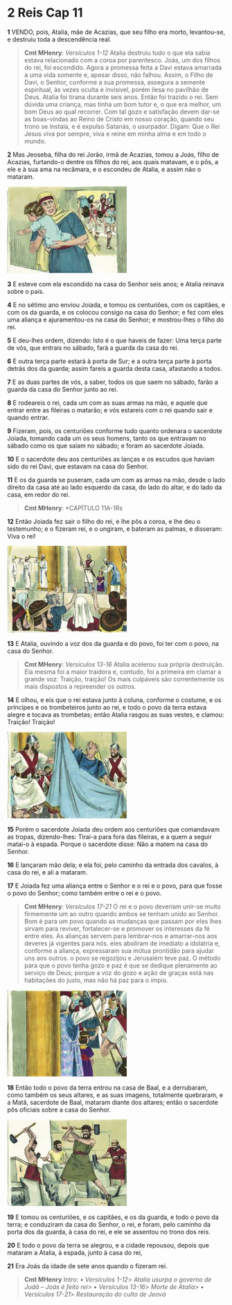 # 2 Reis Cap 11

**1** 	VENDO, pois, Atalia, mãe de Acazias, que seu filho era morto, levantou-se, e destruiu toda a descendência real.

> **Cmt MHenry**: *Versículos 1-12* Atalia destruiu tudo o que ela sabia estava relacionado com a coroa por parentesco. Joás, um dos filhos do rei, foi escondido. Agora a promessa feita a Davi estava amarrada a uma vida somente e, apesar disso, não falhou. Assim, o Filho de Davi, o Senhor, conforme a sua promessa, assegura a semente espiritual, às vezes oculta e invisível, porém ilesa no pavilhão de Deus. Atalia foi tirana durante seis anos. Então foi trazido o rei. Sem dúvida uma criança, mas tinha um bom tutor e, o que era melhor, um bom Deus ao qual recorrer. Com tal gozo e satisfação devem dar-se as boas-vindas ao Reino de Cristo em nosso coração, quando seu trono se instala, e é expulso Satanás, o usurpador. Digam: Que o Rei Jesus viva por sempre, viva e reine em minha alma e em todo o mundo.

**2** 	Mas Jeoseba, filha do rei Jorão, irmã de Acazias, tomou a Joás, filho de Acazias, furtando-o dentre os filhos do rei, aos quais matavam, e o pôs, a ele e à sua ama na recâmara, e o escondeu de Atalia, e assim não o mataram.

![](../Images/SweetPublishing/12-11-1.jpg) 

**3** 	E esteve com ela escondido na casa do Senhor seis anos; e Atalia reinava sobre o país.

**4** 	E no sétimo ano enviou Joiada, e tomou os centuriões, com os capitães, e com os da guarda, e os colocou consigo na casa do Senhor; e fez com eles uma aliança e ajuramentou-os na casa do Senhor; e mostrou-lhes o filho do rei.

**5** 	E deu-lhes ordem, dizendo: Isto é o que haveis de fazer: Uma terça parte de vós, que entrais no sábado, fará a guarda da casa do rei.

**6** 	E outra terça parte estará à porta de Sur; e a outra terça parte à porta detrás dos da guarda; assim fareis a guarda desta casa, afastando a todos.

**7** 	E as duas partes de vós, a saber, todos os que saem no sábado, farão a guarda da casa do Senhor junto ao rei.

**8** 	E rodeareis o rei, cada um com as suas armas na mão, e aquele que entrar entre as fileiras o matarão; e vós estareis com o rei quando sair e quando entrar.

**9** 	Fizeram, pois, os centuriões conforme tudo quanto ordenara o sacerdote Joiada, tomando cada um os seus homens, tanto os que entravam no sábado como os que saíam no sábado; e foram ao sacerdote Joiada.

**10** 	E o sacerdote deu aos centuriões as lanças e os escudos que haviam sido do rei Davi, que estavam na casa do Senhor.

**11** 	E os da guarda se puseram, cada um com as armas na mão, desde o lado direito da casa até ao lado esquerdo da casa, do lado do altar, e do lado da casa, em redor do rei.

> **Cmt MHenry**: *CAPÍTULO 11A-1Rs

**12** 	Então Joiada fez sair o filho do rei, e lhe pôs a coroa, e lhe deu o testemunho; e o fizeram rei, e o ungiram, e bateram as palmas, e disseram: Viva o rei!

![](../Images/SweetPublishing/12-11-2.jpg) 

**13** 	E Atalia, ouvindo a voz dos da guarda e do povo, foi ter com o povo, na casa do Senhor.

> **Cmt MHenry**: *Versículos 13-16* Atalia acelerou sua própria destruição. Ela mesma foi a maior traidora e, contudo, foi a primeira em clamar a grande voz: Traição, traição! Os mais culpáveis são correntemente os mais dispostos a repreender os outros.

**14** 	E olhou, e eis que o rei estava junto à coluna, conforme o costume, e os príncipes e os trombeteiros junto ao rei, e todo o povo da terra estava alegre e tocava as trombetas; então Atalia rasgou as suas vestes, e clamou: Traição! Traição!

![](../Images/SweetPublishing/12-11-3.jpg) 

**15** 	Porém o sacerdote Joiada deu ordem aos centuriões que comandavam as tropas, dizendo-lhes: Tirai-a para fora das fileiras, e a quem a seguir matai-o à espada. Porque o sacerdote disse: Não a matem na casa do Senhor.

**16** 	E lançaram mão dela; e ela foi, pelo caminho da entrada dos cavalos, à casa do rei, e ali a mataram.

**17** 	E Joiada fez uma aliança entre o Senhor e o rei e o povo, para que fosse o povo do Senhor; como também entre o rei e o povo.

> **Cmt MHenry**: *Versículos 17-21* O rei e o povo deveriam unir-se muito firmemente um ao outro quando ambos se tenham unido ao Senhor. Bom é para um povo quando as mudanças que passam por eles lhes sirvam para reviver, fortalecer-se e promover os interesses da fé entre eles. As alianças servem para lembrar-nos e amarrar-nos aos deveres já vigentes para nós. eles aboliram de imediato a idolatria e, conforme a aliança, expressaram sua mútua prontidão para ajudar uns aos outros. o povo se regozijou e Jerusalém teve paz. O método para que o povo tenha gozo e paz é que se dedique plenamente ao serviço de Deus; porque a voz do gozo e ação de graças está nas habitações do justo, mas não há paz para o ímpio.

![](../Images/SweetPublishing/12-11-4.jpg) 

**18** 	Então todo o povo da terra entrou na casa de Baal, e a derrubaram, como também os seus altares, e as suas imagens, totalmente quebraram, e a Matã, sacerdote de Baal, mataram diante dos altares; então o sacerdote pôs oficiais sobre a casa do Senhor.

![](../Images/SweetPublishing/12-11-5.jpg) 

**19** 	E tomou os centuriões, e os capitães, e os da guarda, e todo o povo da terra; e conduziram da casa do Senhor, o rei, e foram, pelo caminho da porta dos da guarda, à casa do rei, e ele se assentou no trono dos reis.

**20** 	E todo o povo da terra se alegrou, e a cidade repousou, depois que mataram a Atalia, à espada, junto à casa do rei,

**21** 	Era Joás da idade de sete anos quando o fizeram rei.


> **Cmt MHenry** Intro: *• Versículos 1-12*> *Atalia usurpa o governo de Judá – Joás é feito rei*> *• Versículos 13-16*> *Morte de Atalia*> *• Versículos 17-21*> *Restauração do culto de Jeová*